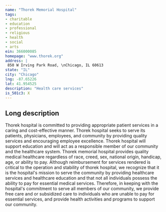 ```yaml
---
name: "Thorek Memorial Hospital"
tags:
- charitable
- education
- professional
- religious
- health
- social
- arts
ein: 366000085
homepage: "www.thorek.org"
address: |
 850 W Irving Park Road, \nChicago, IL 60613
state: "IL"
city: "Chicago"
lng: -87.65226
lat: 41.954525
description: "Health care services"
is_501c3: X
---
```


## Long description

Thorek hospital is committed to providing appropriate patient services in a caring and cost-effective manner. Thorek hospital seeks to serve its patients, physicians, employees, and community by providing quality services and encouraging employee excellence. Thorek hospital will support education and will act as a responsible member of our community and the healthcare system. Thorek memorial hospital provides quality medical healthcare regardless of race, creed, sex, national origin, handicap, age, or ability to pay. Although reimbursement for services rendered is critical to the operation and stability of thorek hospital, we recognize that it is the hospital's mission to serve the community by providing healthcare services and healthcare education and that not all individuals possess the ability to pay for essential medical services. Therefore, in keeping with the hospital's commitment to serve all members of our community, we provide free care and or subsidized care to individuals who are unable to pay for essential services, and provide health activities and programs to support our community. 
